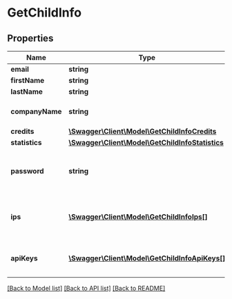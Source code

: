 # GetChildInfo

## Properties
Name | Type | Description | Notes
------------ | ------------- | ------------- | -------------
**email** | **string** | Login Email | 
**firstName** | **string** | First Name | 
**lastName** | **string** | Last Name | 
**companyName** | **string** | Name of the company | 
**credits** | [**\Swagger\Client\Model\GetChildInfoCredits**](GetChildInfoCredits.md) |  | [optional] 
**statistics** | [**\Swagger\Client\Model\GetChildInfoStatistics**](GetChildInfoStatistics.md) |  | [optional] 
**password** | **string** | The encrypted password of child account | 
**ips** | [**\Swagger\Client\Model\GetChildInfoIps[]**](GetChildInfoIps.md) | IP(s) associated to a child account user | [optional] 
**apiKeys** | [**\Swagger\Client\Model\GetChildInfoApiKeys[]**](GetChildInfoApiKeys.md) | API Keys associated to child account | [optional] 

[[Back to Model list]](../README.md#documentation-for-models) [[Back to API list]](../README.md#documentation-for-api-endpoints) [[Back to README]](../README.md)


